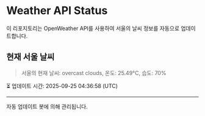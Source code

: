 
# Weather API Status

이 리포지토리는 OpenWeather API를 사용하여 서울의 날씨 정보를 자동으로 업데이트합니다.

## 현재 서울 날씨
> 서울의 현재 날씨: overcast clouds, 온도: 25.49°C, 습도: 70%

⏳ 업데이트 시간: 2025-09-25 04:36:58 (UTC)

---
자동 업데이트 봇에 의해 관리됩니다.
